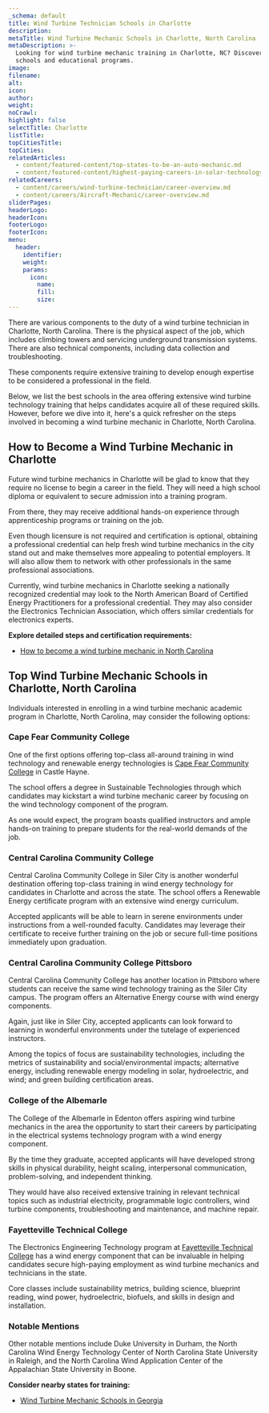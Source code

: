 ```yaml
---
_schema: default
title: Wind Turbine Technician Schools in Charlotte
description:
metaTitle: Wind Turbine Mechanic Schools in Charlotte, North Carolina | TTS
metaDescription: >-
  Looking for wind turbine mechanic training in Charlotte, NC? Discover our
  schools and educational programs.
image:
filename:
alt:
icon:
author:
weight:
noCrawl:
highlight: false
selectTitle: Charlotte
listTitle:
topCitiesTitle:
topCities:
relatedArticles:
  - content/featured-content/top-states-to-be-an-auto-mechanic.md
  - content/featured-content/highest-paying-careers-in-solar-technology.md
relatedCareers:
  - content/careers/wind-turbine-technician/career-overview.md
  - content/careers/Aircraft-Mechanic/career-overview.md
sliderPages:
headerLogo:
headerIcon:
footerLogo:
footerIcon:
menu:
  header:
    identifier:
    weight:
    params:
      icon:
        name:
        fill:
        size:
---
```

There are various components to the duty of a wind turbine technician in Charlotte, North Carolina. There is the physical aspect of the job, which includes climbing towers and servicing underground transmission systems. There are also technical components, including data collection and troubleshooting.

These components require extensive training to develop enough expertise to be considered a professional in the field.

Below, we list the best schools in the area offering extensive wind turbine technology training that helps candidates acquire all of these required skills. However, before we dive into it, here's a quick refresher on the steps involved in becoming a wind turbine mechanic in Charlotte, North Carolina.

## **How to Become a Wind Turbine Mechanic in Charlotte**

Future wind turbine mechanics in Charlotte will be glad to know that they require no license to begin a career in the field. They will need a high school diploma or equivalent to secure admission into a training program.

From there, they may receive additional hands-on experience through apprenticeship programs or training on the job.

Even though licensure is not required and certification is optional, obtaining a professional credential can help fresh wind turbine mechanics in the city stand out and make themselves more appealing to potential employers. It will also allow them to network with other professionals in the same professional associations.

Currently, wind turbine mechanics in Charlotte seeking a nationally recognized credential may look to the North American Board of Certified Energy Practitioners for a professional credential. They may also consider the Electronics Technician Association, which offers similar credentials for electronics experts.

**Explore detailed steps and certification requirements:**

* [How to become a wind turbine mechanic in North Carolina](https://toptradeschools.com/near-you/wind-turbine-technician/north-carolina/)

## **Top Wind Turbine Mechanic Schools in Charlotte, North Carolina**

Individuals interested in enrolling in a wind turbine mechanic academic program in Charlotte, North Carolina, may consider the following options:

### **Cape Fear Community College**

One of the first options offering top-class all-around training in wind technology and renewable energy technologies is [Cape Fear Community College](https://cfcc.edu/) in Castle Hayne.

The school offers a degree in Sustainable Technologies through which candidates may kickstart a wind turbine mechanic career by focusing on the wind technology component of the program.

As one would expect, the program boasts qualified instructors and ample hands-on training to prepare students for the real-world demands of the job.

### **Central Carolina Community College**

Central Carolina Community College in Siler City is another wonderful destination offering top-class training in wind energy technology for candidates in Charlotte and across the state. The school offers a Renewable Energy certificate program with an extensive wind energy curriculum.

Accepted applicants will be able to learn in serene environments under instructions from a well-rounded faculty. Candidates may leverage their certificate to receive further training on the job or secure full-time positions immediately upon graduation.

### Central Carolina Community College Pittsboro

Central Carolina Community College has another location in Pittsboro where students can receive the same wind technology training as the Siler City campus. The program offers an Alternative Energy course with wind energy components.

Again, just like in Siler City, accepted applicants can look forward to learning in wonderful environments under the tutelage of experienced instructors.

Among the topics of focus are sustainability technologies, including the metrics of sustainability and social/environmental impacts; alternative energy, including renewable energy modeling in solar, hydroelectric, and wind; and green building certification areas.

### College of the Albemarle

The College of the Albemarle in Edenton offers aspiring wind turbine mechanics in the area the opportunity to start their careers by participating in the electrical systems technology program with a wind energy component.

By the time they graduate, accepted applicants will have developed strong skills in physical durability, height scaling, interpersonal communication, problem-solving, and independent thinking.

They would have also received extensive training in relevant technical topics such as industrial electricity, programmable logic controllers, wind turbine components, troubleshooting and maintenance, and machine repair.

### Fayetteville Technical College

The Electronics Engineering Technology program at [Fayetteville Technical College](https://faytechcc.libguides.com/electronicsengineeringtechnology) has a wind energy component that can be invaluable in helping candidates secure high-paying employment as wind turbine mechanics and technicians in the state.

Core classes include sustainability metrics, building science, blueprint reading, wind power, hydroelectric, biofuels, and skills in design and installation.

### Notable Mentions

Other notable mentions include Duke University in Durham, the North Carolina Wind Energy Technology Center of North Carolina State University in Raleigh, and the North Carolina Wind Application Center of the Appalachian State University in Boone.

**Consider nearby states for training:**

* [Wind Turbine Mechanic Schools in Georgia](https://toptradeschools.com/near-you/wind-turbine-technician/georgia/)